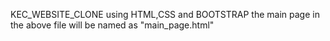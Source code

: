 KEC_WEBSITE_CLONE using HTML,CSS and BOOTSTRAP
the main page in the above file will be named as "main_page.html"
